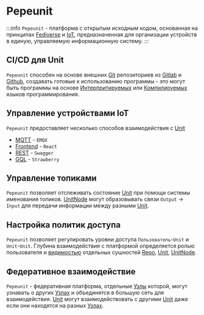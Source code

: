 # Pepeunit

:::info
`Pepeunit` - платформа с открытым исходным кодом, основанная на принципах [Fediverse](/definitions#fediverse) и [IoT](/definitions#iot), предназначенная для организации устройств в единую, управляемую информационную систему.
:::

## CI/CD для Unit

`Pepeunit` способен на основе внешних [Git](/definitions#git) репозиториев из [Gitlab](/definitions#gitlab) и [Github](/definitions#github), создавать готовые к использованию программы - это могут быть программы на основе [Интерпритируемых](/definitions#interpreterable) или [Компилируемых](/definitions#compilable) языков программирования.

## Управление устройствами IoT

`Pepeunit` предоставляет несколько способов взаимодействия с [Unit](/definitions#unit)
- [MQTT](/definitions#mqtt) - `EMQX`
- [Frontend](/definitions#frontend) - `React`
- [REST](/definitions#rest) - `Swagger`
- [GQL](/definitions#gql) - `Strawberry`

## Управление топиками
`Pepeunit` позволяет отслеживать состояние [Unit](/definitions#unit) при помощи системы именования топиков. [UnitNode](/definitions#unitnode) могут образовывать связи `Output` -> `Input` для передачи информации между разными [Unit](/definitions#unit).

## Настройка политик доступа

`Pepeunit` позволяет регулировать уровни доступа `Пользователь`-`Unit` и `Unit`-`Unit`. Глубина взаимодействия с платформой определяется ролью пользователя и [видимостью](/mechanics/visibility) отдельных сушностей [Repo](/definitions#repo), [Unit](/definitions#unit), [UnitNode](/definitions#unitnode).


## Федеративное взаимодействие

`Pepeunit` - федеративная платформа, отдельные [Узлы](/definitions#instance) которой, могут узнавать о других [Узлах](/definitions#instance) и объединятся в большую сеть для взаимодействия. [Unit](/definitions#unit) могут взаимодействовать с другими [Unit](/definitions#unit) даже если они находятся на разных [Узлах](/definitions#instance).